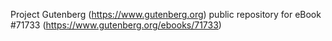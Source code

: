 Project Gutenberg (https://www.gutenberg.org) public repository
for eBook #71733 (https://www.gutenberg.org/ebooks/71733)
